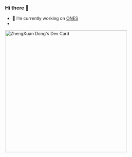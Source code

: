 ### Hi there 👋

- 🔭 I’m currently working on [ONES](https://ones.com)
- 
<a href="https://app.daily.dev/seandong"><img src="https://api.daily.dev/devcards/cdcf31089dc743ebb6477465b8185f30.png?r=4qk" width="400" alt="ZhengXuan Dong's Dev Card"/></a>
